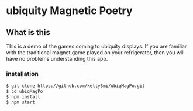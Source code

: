 # ubiquity Magnetic Poetry
## What is this
This is a demo of the games coming to ubiquity displays.
If you are familiar with the traditional magnet game played on your refrigerator, then you will have no problems understanding this app. 
### installation
```bash
$ git clone https://github.com/kellySmi/ubiqMagPo.git
$ cd ubiqMagPo
$ npm install
$ npm start
```
